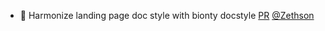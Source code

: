 - 📝 Harmonize landing page doc style with bionty docstyle [PR](https://github.com/laminlabs/wetlab/pull/65) [@Zethson](https://github.com/Zethson)
